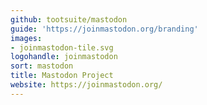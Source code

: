 ```yaml
---
github: tootsuite/mastodon
guide: 'https://joinmastodon.org/branding'
images:
- joinmastodon-tile.svg
logohandle: joinmastodon
sort: mastodon
title: Mastodon Project
website: https://joinmastodon.org/
---
```

